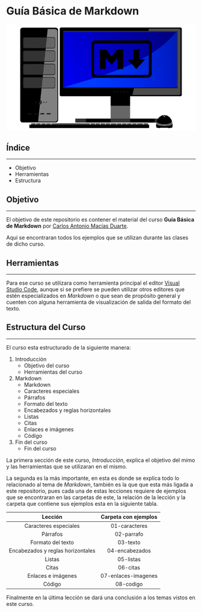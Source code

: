 # Guía Básica de Markdown

![Imagén del curso](src/Markdown.png)

## Índice
---

* Objetivo
* Herramientas
* Estructura

## Objetivo
---

El objetivo de este repositorio es contener el material del curso **Guía Básica de Markdown** por [Carlos Antonio Macías Duarte](https://camaciasd.github.io/ "Pagina personal").

Aqui se encontraran todos los ejemplos que se utilizan durante las clases de dicho curso.

## Herramientas
---

Para ese curso se utilizara como herramienta principal el editor [Visual Studio Code](https://code.visualstudio.com/ "Pagina oficial"), aunque si se prefiere se pueden utilizar otros editores que estén especializados en *Markdown* o que sean de propósito general y cuenten con alguna herramienta de visualización de salida del formato del texto.

## Estructura del Curso
---

El curso esta estructurado de la siguiente manera:

1. Introducción
    * Objetivo del curso
    * Herramientas del curso
2. Markdown
    * Markdown
    * Caracteres especiales
    * Párrafos
    * Formato del texto
    * Encabezados y reglas horizontales
    * Listas
    * Citas
    * Enlaces e imágenes
    * Código
3. Fin del curso
    * Fin del curso

La primera sección de este curso, *Introducción*, explica el objetivo del mimo y las herramientas que se utilizaran en el mismo.

La segunda es la más importante, en esta es donde se explica todo lo relacionado al tema de *Markdown*, también es la que que esta más ligada a este repositorio, pues cada una de estas lecciones requiere de ejemplos que se encontraran en las carpetas de este, la relación de la lección y la carpeta que contiene sus ejemplos esta en la siguiente tabla.

| Lección                           | Carpeta con ejemplos |
| :-------------------------------: | :------------------: |
| Caracteres especiales             | 01-caracteres        |
| Párrafos                          | 02-parrafo           |
| Formato del texto                 | 03-texto             |
| Encabezados y reglas horizontales | 04-encabezados       |
| Listas                            | 05-listas            |
| Citas                             | 06-citas             |
| Enlaces e imágenes                | 07-enlaces-imagenes  |
| Código                            | 08-codigo            |

Finalmente en la última lección se dará una conclusión a los temas vistos en este curso.